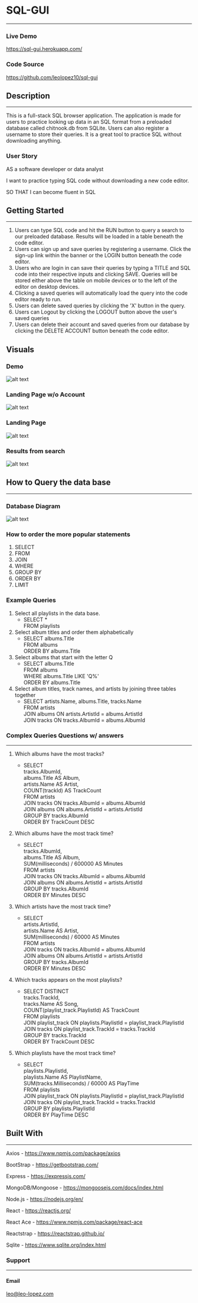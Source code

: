 ﻿# SQL-GUI

---

### Live Demo

https://sql-gui.herokuapp.com/

### Code Source

https://github.com/leolopez10/sql-gui

## Description

---

This is a full-stack SQL browser application. The application is made for users to practice looking up data in an SQL format from a preloaded database called chitnook.db from SQLite. Users can also register a username to store their queries. It is a great tool to practice SQL without downloading anything.

### User Story

AS a software developer or data analyst

I want to practice typing SQL code without downloading a new code editor.

SO THAT I can become fluent in SQL

## Getting Started

---

1. Users can type SQL code and hit the RUN button to query a search to our preloaded database. Results will be loaded in a table beneath the code editor.
2. Users can sign up and save queries by registering a username. Click the sign-up link within the banner or the LOGIN button beneath the code editor.
3. Users who are login in can save their queries by typing a TITLE and SQL code into their respective inputs and clicking SAVE. Queries will be stored either above the table on mobile devices or to the left of the editor on desktop devices.
4. Clicking a saved queries will automatically load the query into the code editor ready to run.
5. Users can delete saved queries by clicking the 'X' button in the query.
6. Users can Logout by clicking the LOGOUT button above the user's saved queries
7. Users can delete their account and saved queries from our database by clicking the DELETE ACCOUNT button beneath the code editor.

## Visuals

### Demo

![alt text](client/src/assets/img/SQL-GUI.gif 'Demo')

### Landing Page w/o Account

![alt text](client/src/assets/img/mobileLandingPage-noAccount.png 'No Account Landing Page')

### Landing Page

![alt text](client/src/assets/img/mobileLandingPage.png 'Landing Page')

### Results from search

![alt text](client/src/assets/img/mobileResults.png 'Results from search')

## How to Query the data base

---

### Database Diagram

![alt text](client/src/assets/img/sqlite-sample-database.jpg 'Database diagram')

### How to order the more popular statements

1. SELECT
2. FROM
3. JOIN
4. WHERE
5. GROUP BY
6. ORDER BY
7. LIMIT

### Example Queries

1. Select all playlists in the data base.
   - SELECT \*  
     FROM playlists
2. Select album titles and order them alphabetically
   - SELECT albums.Title  
     FROM albums  
     ORDER BY albums.Title
3. Select albums that start with the letter Q
   - SELECT albums.Title  
     FROM albums  
     WHERE albums.Title LIKE 'Q%'  
     ORDER BY albums.Title
4. Select album titles, track names, and artists by joining three tables together
   - SELECT artists.Name, albums.Title, tracks.Name  
     FROM artists  
     JOIN albums ON artists.ArtistId = albums.ArtistId  
     JOIN tracks ON tracks.AlbumId = albums.AlbumId

### Complex Queries Questions w/ answers

---

1.  Which albums have the most tracks?

    - SELECT  
      tracks.AlbumId,  
      albums.Title AS Album,  
      artists.Name AS Artist,  
      COUNT(trackId) AS TrackCount  
      FROM artists  
      JOIN tracks ON tracks.AlbumId = albums.AlbumId  
      JOIN albums ON albums.ArtistId = artists.ArtistId  
      GROUP BY tracks.AlbumId  
      ORDER BY TrackCount DESC

2.  Which albums have the most track time?

    - SELECT  
      tracks.AlbumId,  
      albums.Title AS Album,  
      SUM(milliseconds) / 600000 AS Minutes  
      FROM artists  
      JOIN tracks ON tracks.AlbumId = albums.AlbumId  
      JOIN albums ON albums.ArtistId = artists.ArtistId  
      GROUP BY tracks.AlbumId  
      ORDER BY Minutes DESC

3.  Which artists have the most track time?

    - SELECT  
      artists.ArtistId,  
      artists.Name AS Artist,  
      SUM(milliseconds) / 60000 AS Minutes  
      FROM artists  
      JOIN tracks ON tracks.AlbumId = albums.AlbumId  
      JOIN albums ON albums.ArtistId = artists.ArtistId  
      GROUP BY tracks.AlbumId  
      ORDER BY Minutes DESC

4.  Which tracks appears on the most playlists?

    - SELECT DISTINCT  
      tracks.TrackId,  
      tracks.Name AS Song,  
      COUNT(playlist_track.PlaylistId) AS TrackCount  
      FROM playlists  
      JOIN playlist_track ON playlists.PlaylistId = playlist_track.PlaylistId  
      JOIN tracks ON playlist_track.TrackId = tracks.TrackId  
      GROUP BY tracks.TrackId  
      ORDER BY TrackCount DESC

5.  Which playlists have the most track time?

    - SELECT  
      playlists.PlaylistId,  
      playlists.Name AS PlaylistName,  
      SUM(tracks.Milliseconds) / 60000 AS PlayTime  
      FROM playlists  
      JOIN playlist_track ON playlists.PlaylistId = playlist_track.PlaylistId  
      JOIN tracks ON playlist_track.TrackId = tracks.TrackId  
      GROUP BY playlists.PlaylistId  
      ORDER BY PlayTime DESC

## Built With

---

Axios - https://www.npmjs.com/package/axios

BootStrap - https://getbootstrap.com/

Express - https://expressjs.com/

MongoDB/Mongoose - https://mongoosejs.com/docs/index.html

Node.js - https://nodejs.org/en/

React - https://reactjs.org/

React Ace - https://www.npmjs.com/package/react-ace

Reactstrap - https://reactstrap.github.io/

Sqlite - https://www.sqlite.org/index.html

### Support

---

#### Email

leo@leo-lopez.com
